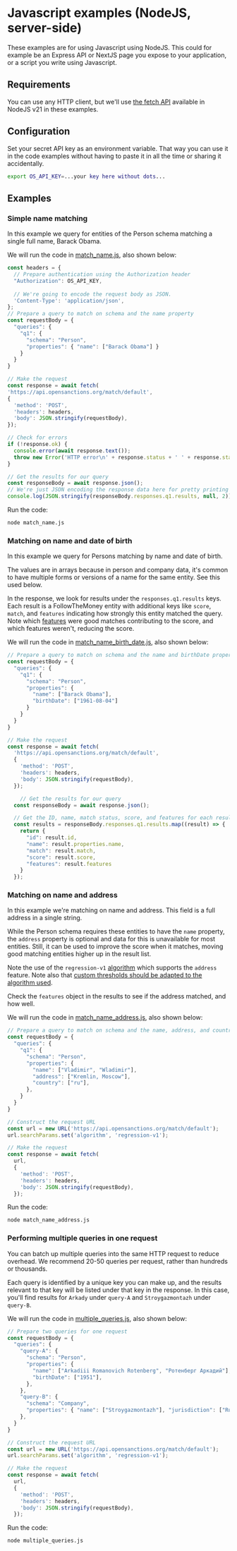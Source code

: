 # Javascript examples (NodeJS, server-side)

These examples are for using Javascript using NodeJS. This could for example be
an Express API or NextJS page you expose to your application, or a script you
write using Javascript.


## Requirements

You can use any HTTP client, but we'll use
[the fetch API](https://nodejs.org/dist/latest-v21.x/docs/api/globals.html#fetch)
available in NodeJS v21 in these examples.


## Configuration

Set your secret API key as an environment variable. That way you can use it in
the code examples without having to paste it in all the time or sharing it accidentally.

```bash
export OS_API_KEY=...your key here without dots...
```


## Examples


### Simple name matching

In this example we query for entities of the Person schema matching a single full
name, Barack Obama.

We will run the code in [match_name.js](match_name.js), also shown below:

```javascript
const headers = {
  // Prepare authentication using the Authorization header
  "Authorization": OS_API_KEY,
  
  // We're going to encode the request body as JSON.
  'Content-Type': 'application/json',
};
// Prepare a query to match on schema and the name property
const requestBody = {
  "queries": {
    "q1": { 
      "schema": "Person",
      "properties": { "name": ["Barack Obama"] }
    }
  }
}

// Make the request
const response = await fetch(
'https://api.opensanctions.org/match/default',
{
  'method': 'POST',
  'headers': headers,
  'body': JSON.stringify(requestBody),
});

// Check for errors
if (!response.ok) {
  console.error(await response.text());
  throw new Error('HTTP error\n' + response.status + ' ' + response.statusText);
}

// Get the results for our query
const responseBody = await response.json();
// We're just JSON encoding the response data here for pretty printing
console.log(JSON.stringify(responseBody.responses.q1.results, null, 2));
```

Run the code:

```bash
node match_name.js
```


### Matching on name and date of birth

In this example we query for Persons matching by name and date of birth.

The values are in arrays because in person and company data, it's common to have
multiple forms or versions of a name for the same entity. See this used below.

In the response, we look for results under the `responses.q1.results` keys. Each result
is a FollowTheMoney entity with additional keys like `score`, `match`, and
`features` indicating how strongly this entity matched the query. Note which
[features](https://www.opensanctions.org/matcher/) were good matches contributing
to the score, and which features weren't, reducing the score.

We will run the code in [match_name_birth_date.js](match_name_birth_date.js), also shown below:

```javascript
// Prepare a query to match on schema and the name and birthDate properties
const requestBody = {
  "queries": {
    "q1": {
      "schema": "Person",
      "properties": {
        "name": ["Barack Obama"],
        "birthDate": ["1961-08-04"]
      }
    }
  }
}

// Make the request
const response = await fetch(
  'https://api.opensanctions.org/match/default',
  {
    'method': 'POST',
    'headers': headers,
    'body': JSON.stringify(requestBody),
  });

    // Get the results for our query
  const responseBody = await response.json();

  // Get the ID, name, match status, score, and features for each result
  const results = responseBody.responses.q1.results.map((result) => {
    return {
      "id": result.id,
      "name": result.properties.name,
      "match": result.match,
      "score": result.score,
      "features": result.features
    }
  });
```


### Matching on name and address

In this example we're matching on name and address. This field is a full address
in a single string.

While the Person schema requires these entities to have the `name` property, the
`address` property is optional and data for this is unavailable for most entities.
Still, it can be used to improve the score when it matches, moving good matching
entities higher up in the result list.

Note the use of the `regression-v1` [algorithm](https://www.opensanctions.org/matcher/#regression-v1)
which supports the `address` feature. Note also that
[custom thresholds should be adapted to the algorithm used](https://www.opensanctions.org/docs/api/scoring/).

Check the `features` object in the results to see if the address matched, and how well.

We will run the code in [match_name_address.js](match_name_address.js), also shown below:

```javascript
// Prepare a query to match on schema and the name, address, and country properties
const requestBody = {
  "queries": {
    "q1": {
      "schema": "Person",
      "properties": {
        "name": ["Vladimir", "Wladimir"],
        "address": ["Kremlin, Moscow"],
        "country": ["ru"],
      },
    }
  }
}

// Construct the request URL
const url = new URL('https://api.opensanctions.org/match/default');
url.searchParams.set('algorithm', 'regression-v1');

// Make the request
const response = await fetch(
  url,
  {
    'method': 'POST',
    'headers': headers,
    'body': JSON.stringify(requestBody),
  });
```

Run the code:

```bash
node match_name_address.js
```


### Performing multiple queries in one request

You can batch up multiple queries into the same HTTP request to reduce overhead.
We recommend 20-50 queries per request, rather than hundreds or thousands.

Each query is identified by a unique key you can make up, and the results relevant
to that key will be listed under that key in the response. In this case, you'll
find results for `Arkady` under `query-A` and `Stroygazmontazh` under `query-B`.

We will run the code in [multiple_queries.js](multiple_queries.js), also shown below:

```javascript
// Prepare two queries for one request
const requestBody = {
  "queries": {
    "query-A": {
      "schema": "Person",
      "properties": {
        "name": ["Arkadiii Romanovich Rotenberg", "Ротенберг Аркадий"],
        "birthDate": ["1951"],
      },
    },
    "query-B": {
      "schema": "Company",
      "properties": { "name": ["Stroygazmontazh"], "jurisdiction": ["Russia"] },
    },
  }
}

// Construct the request URL
const url = new URL('https://api.opensanctions.org/match/default');
url.searchParams.set('algorithm', 'regression-v1');

// Make the request
const response = await fetch(
  url,
  {
    'method': 'POST',
    'headers': headers,
    'body': JSON.stringify(requestBody),
  });
```

Run the code:

```bash
node multiple_queries.js
```
